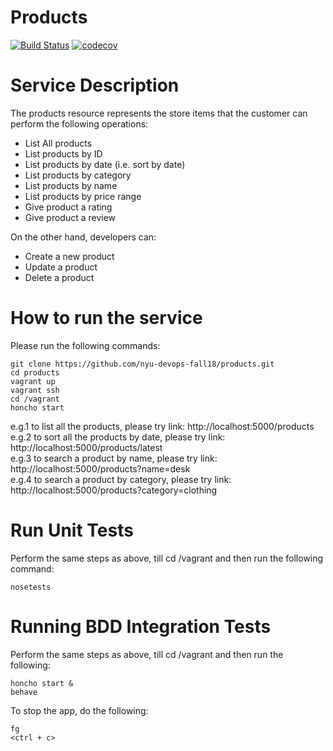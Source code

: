 # Products
[![Build Status](https://travis-ci.org/nyu-devops-fall18/products.svg?branch=master)](https://travis-ci.org/nyu-devops-fall18/products)
[![codecov](https://codecov.io/gh/nyu-devops-fall18/products/branch/master/graph/badge.svg)](https://codecov.io/gh/nyu-devops-fall18/products)

# Service Description
The products resource represents the store items that the customer can perform the following operations: 
* List All products
* List products by ID
* List products by date (i.e. sort by date)
* List products by category
* List products by name
* List products by price range
* Give product a rating
* Give product a review

On the other hand, developers can:
* Create a new product
* Update a product
* Delete a product

# How to run the service
Please run the following commands:
```
git clone https://github.com/nyu-devops-fall18/products.git  
cd products     
vagrant up
vagrant ssh
cd /vagrant
honcho start   
```
e.g.1 to list all the products, please try link: http://localhost:5000/products <br>
e.g.2 to sort all the products by date, please try link: http://localhost:5000/products/latest <br>
e.g.3 to search a product by name, please try link: http://localhost:5000/products?name=desk <br>
e.g.4 to search a product by category, please try link: http://localhost:5000/products?category=clothing <br>

# Run Unit Tests
Perform the same steps as above, till cd /vagrant and then run the following command:
```
nosetests
```

# Running BDD Integration Tests
Perform the same steps as above, till cd /vagrant and then run the following:
```
honcho start &
behave
```
To stop the app, do the following:
```
fg
<ctrl + c>
```
